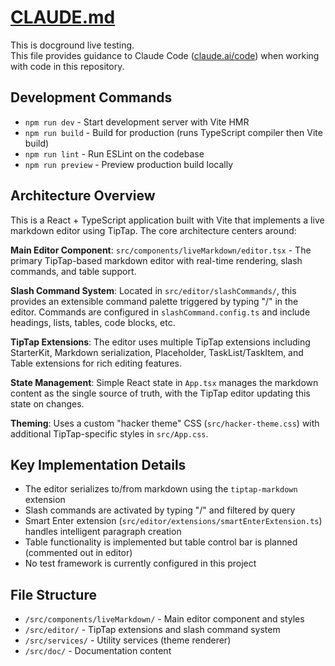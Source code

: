 # [CLAUDE.md](http://CLAUDE.md)

This is docground live testing. \
This file provides guidance to Claude Code ([claude.ai/code](http://claude.ai/code)) when working with code in this repository. 

## Development Commands

- `npm run dev` - Start development server with Vite HMR
- `npm run build` - Build for production (runs TypeScript compiler then Vite build)
- `npm run lint` - Run ESLint on the codebase
- `npm run preview` - Preview production build locally

## Architecture Overview

This is a React + TypeScript application built with Vite that implements a live markdown editor using TipTap. The core architecture centers around:

**Main Editor Component**: `src/components/liveMarkdown/editor.tsx` - The primary TipTap-based markdown editor with real-time rendering, slash commands, and table support.

**Slash Command System**: Located in `src/editor/slashCommands/`, this provides an extensible command palette triggered by typing "/" in the editor. Commands are configured in `slashCommand.config.ts` and include headings, lists, tables, code blocks, etc.

**TipTap Extensions**: The editor uses multiple TipTap extensions including StarterKit, Markdown serialization, Placeholder, TaskList/TaskItem, and Table extensions for rich editing features.

**State Management**: Simple React state in `App.tsx` manages the markdown content as the single source of truth, with the TipTap editor updating this state on changes.

**Theming**: Uses a custom "hacker theme" CSS (`src/hacker-theme.css`) with additional TipTap-specific styles in `src/App.css`.

## Key Implementation Details

- The editor serializes to/from markdown using the `tiptap-markdown` extension
- Slash commands are activated by typing "/" and filtered by query
- Smart Enter extension (`src/editor/extensions/smartEnterExtension.ts`) handles intelligent paragraph creation
- Table functionality is implemented but table control bar is planned (commented out in editor)
- No test framework is currently configured in this project

## File Structure

- `/src/components/liveMarkdown/` - Main editor component and styles
- `/src/editor/` - TipTap extensions and slash command system
- `/src/services/` - Utility services (theme renderer)
- `/src/doc/` - Documentation content